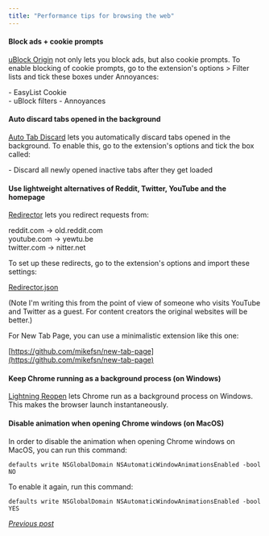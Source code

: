 ```yaml
---
title: "Performance tips for browsing the web"
---
```


#### Block ads + cookie prompts

[uBlock Origin](https://chrome.google.com/webstore/detail/ublock-origin/cjpalhdlnbpafiamejdnhcphjbkeiagm) not only lets you block ads, but also cookie prompts. To enable blocking of cookie prompts, go to the extension's options > Filter lists and tick these boxes under Annoyances:

\- EasyList Cookie  
\- uBlock filters - Annoyances

#### Auto discard tabs opened in the background

[Auto Tab Discard](https://chrome.google.com/webstore/detail/auto-tab-discard/jhnleheckmknfcgijgkadoemagpecfol) lets you automatically discard tabs opened in the background. To enable this, go to the extension's options and tick the box called:

\- Discard all newly opened inactive tabs after they get loaded

#### Use lightweight alternatives of Reddit, Twitter, YouTube and the homepage

[Redirector](https://chrome.google.com/webstore/detail/redirector/ocgpenflpmgnfapjedencafcfakcekcd) lets you redirect requests from:

reddit.com -> old.reddit.com  
youtube.com -> yewtu.be  
twitter.com -> nitter.net

To set up these redirects, go to the extension's options and import these settings:

[Redirector.json](https://gist.githubusercontent.com/mikefsn/e28c1a6f910dcaf6bceada4e414a16ed/raw/122578be478309fb3cba023c37173b62abf97f3e/Redirector.json)

(Note I'm writing this from the point of view of someone who visits YouTube and Twitter as a guest. For content creators the original websites will be better.)

For New Tab Page, you can use a minimalistic extension like this one:

[https://github.com/mikefsn/new-tab-page](https://github.com/mikefsn/new-tab-page)

#### Keep Chrome running as a background process (on Windows)

[Lightning Reopen](https://chrome.google.com/webstore/detail/lightning-reopen/ahphokgmcecbjeipkfkamcdmemghkaph) lets Chrome run as a background process on Windows. This makes the browser launch instantaneously.

#### Disable animation when opening Chrome windows (on MacOS)

In order to disable the animation when opening Chrome windows on MacOS, you can run this command:

```
defaults write NSGlobalDomain NSAutomaticWindowAnimationsEnabled -bool NO
```

To enable it again, run this command:

```
defaults write NSGlobalDomain NSAutomaticWindowAnimationsEnabled -bool YES
```

[_Previous post_](https://mikefsn.github.io/2022/10/22/how-the-zig-team-pushes-a-narrative.html)
